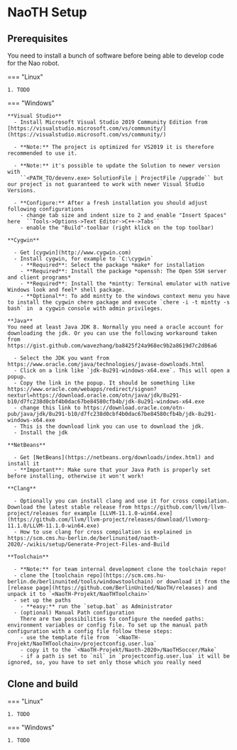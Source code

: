# NaoTH Setup

## Prerequisites

You need to install a bunch of software before being able to develop code for the Nao robot.

=== "Linux"

    1. TODO

=== "Windows"

    **Visual Studio**  
      - Install Microsoft Visual Studio 2019 Community Edition from [https://visualstudio.microsoft.com/vs/community/](https://visualstudio.microsoft.com/vs/community/) 

      - **Note:** The project is optimized for VS2019 it is therefore recommended to use it.  

      - **Note:** it's possible to update the Solution to newer version with 
        ``<PATH_TO/devenv.exe> SolutionFile | ProjectFile /upgrade`` but our project is not guaranteed to work with newer Visual Studio Versions.  

      - **Configure:** After a fresh installation you should adjust following configurations
        - change tab size and indent size to 2 and enable "Insert Spaces" here  ``Tools->Options->Text Editor->C++->Tabs``
        - enable the "Build"-toolbar (right klick on the top toolbar) 

    **Cygwin**  

      - Get [cygwin](http://www.cygwin.com)
      - Install cygwin, for example to `C:\cygwin`  
        - **Required**: Select the package *make* for installation  
        - **Required**: Install the package *openssh: The Open SSH server and client programs*  
        - **Required**: Install the *mintty: Terminal emulator with native Windows look and feel* shell package.  
        - **Optional**: To add mintty to the windows context menu you have to install the cygwin chere package and execute `chere -i -t mintty -s bash` in  a cygwin console with admin privileges.

    **Java**  
    You need at least Java JDK 8. Normally you need a oracle account for downloading the jdk. Or you can use the following workaround taken from https://gist.github.com/wavezhang/ba8425f24a968ec9b2a8619d7c2d86a6

      - Select the JDK you want from https://www.oracle.com/java/technologies/javase-downloads.html  
      - Click on a link like `jdk-8u291-windows-x64.exe`. This will open a popup.   
      - Copy the link in the popup. It should be something like https://www.oracle.com/webapps/redirect/signon?nexturl=https://download.oracle.com/otn/java/jdk/8u291-b10/d7fc238d0cbf4b0dac67be84580cfb4b/jdk-8u291-windows-x64.exe  
      - change this link to https://download.oracle.com/otn-pub/java/jdk/8u291-b10/d7fc238d0cbf4b0dac67be84580cfb4b/jdk-8u291-windows-x64.exe  
      - This is the download link you can use to download the jdk.  
      - Install the jdk
    
    **NetBeans**  

      - Get [NetBeans](https://netbeans.org/downloads/index.html) and install it  
      - **Important**: Make sure that your Java Path is properly set before installing, otherwise it won't work!  

    **Clang**    

      - Optionally you can install clang and use it for cross compilation. Download the latest stable release from https://github.com/llvm/llvm-project/releases for example [LLVM-11.1.0-win64.exe](https://github.com/llvm/llvm-project/releases/download/llvmorg-11.1.0/LLVM-11.1.0-win64.exe)  
      - How to use clang for cross compilation is explained in https://scm.cms.hu-berlin.de/berlinunited/naoth-2020/-/wikis/setup/Generate-Project-Files-and-Build  
    
    **Toolchain**  

      - **Note:** for team internal development clone the toolchain repo!  
      - clone the [toolchain repo](https://scm.cms.hu-berlin.de/berlinunited/tools/windowstoolchain) or download it from the [release page](https://github.com/BerlinUnited/NaoTH/releases) and unpack it to `<NaoTH-Projekt/NaoTHToolchain>`  
      - set up the paths  
        - **easy:** run the `setup.bat` as Administrator  
      - (optional) Manual Path configuration  
        There are two possibilities to configure the needed paths: environment variables or config file. To set up the manual path configuration with a config file follow these steps:
        - use the template file from  `<NaoTH-Projekt/NaoTHToolchain>/projectconfig.user.lua`
        - copy it to the `<NaoTH-Projekt/Naoth-2020>/NaoTHSoccer/Make`
        - if a path is set to `nil` in `projectconfig.user.lua` it will be ignored, so, you have to set only those which you really need


## Clone and build

=== "Linux"

    1. TODO

=== "Windows"

    1. TODO